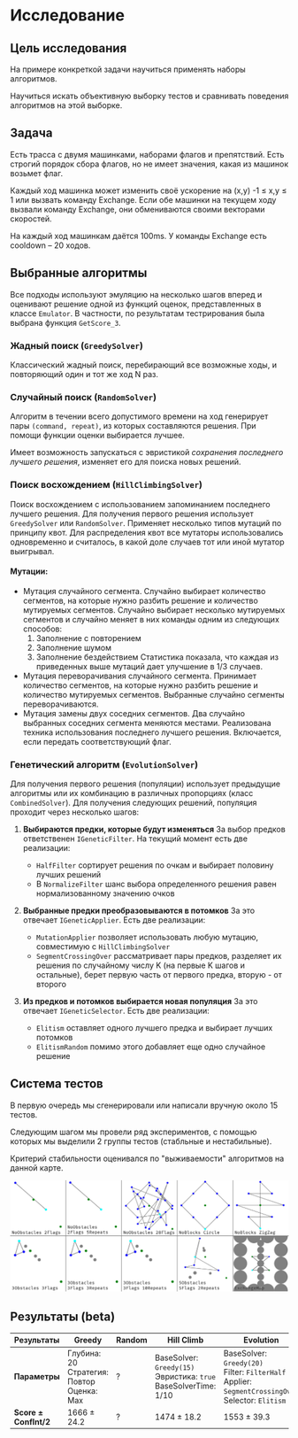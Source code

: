 # Исследование

## Цель исследования
На примере конкреткой задачи научиться применять наборы алгоритмов.

Научиться искать объективную выборку тестов и сравнивать поведения алгоритмов на этой выборке.

## Задача

Есть трасса с двумя машинками, наборами флагов и препятствий. 
Есть строгий порядок сбора флагов, но не имеет значения, какая из машинок возьмет флаг.

Каждый ход машинка может изменить своё ускорение на (x,y) -1 ≤ x,y ≤ 1 или вызвать команду Exchange. 
Если обе машинки на текущем ходу вызвали команду Exchange, они обмениваются своими векторами скоростей.

На каждый ход машинкам даётся 100ms.
У команды Exchange есть cooldown – 20 ходов.

## Выбранные алгоритмы
Все подходы используют эмуляцию на несколько шагов вперед и оценивают решение одной из функций оценок, представленных в классе `Emulator`. В частности, по результатам тестрирования была выбрана функция `GetScore_3`.

### Жадный поиск (`GreedySolver`)
Классический жадный поиск, перебирающий все возможные ходы, и повторяющий один и тот же ход N раз.

### Случайный поиск (`RandomSolver`)
Алгоритм в течении всего допустимого времени на ход генерирует пары `(command, repeat)`, из которых составляются решения. При помощи функции оценки выбирается лучшее. 

Имеет возможность запускаться с эвристикой _сохранения последнего лучшего решения_, изменяет его для поиска новых решений.

### Поиск восхождением (`HillClimbingSolver`)
Поиск восхождением с использованием запоминанием последнего лучшего решения. Для получения первого решения использует `GreedySolver` или `RandomSolver`. Применяет несколько типов мутаций по принципу квот. Для распределения квот все мутаторы использовались одновременно и считалось, в какой доле случаев тот или иной мутатор выигрывал.

#### Мутации:
- Мутация случайного сегмента. Случайно выбирает количество сегментов, на которые нужно разбить решение и количество мутируемых сегментов. Случайно выбирает несколько мутируемых сегментов и случайно меняет в них команды одним из следующих способов:
  1) Заполнение с повторением
  2) Заполнение шумом
  3) Заполнение бездействием
Статистика показала, что каждая из приведенных выше мутаций дает улучшение в 1/3 случаев.
- Мутация переворачивания случайного сегмента. Принимает количество сегментов, на которые нужно разбить решение и количество мутируемых сегментов. Выбранные случайно сегменты переворачиваются.
- Мутация замены двух соседних сегментов. Два случайно выбранных соседних сегмента меняются местами.
Реализована техника использования последнего лучшего решения. Включается, если передать соответствующий флаг.

### Генетический алгоритм (`EvolutionSolver`)
Для получения первого решения (популяции) использует предыдущие алгоритмы или их комбинацию в различных пропорциях (класс `CombinedSolver`).
Для получения следующих решений, популяция проходит через несколько шагов:

1. **Выбираются предки, которые будут изменяться**
   За выбор предков ответственен `IGeneticFilter`. На текущий момент есть две реализации:
   * `HalfFilter` сортирует решения по очкам и выбирает половину лучших решений
   * В `NormalizeFilter` шанс выбора определенного решения равен нормализованному значению очков

2. **Выбранные предки преобразовываются в потомков**
   За это отвечает `IGeneticApplier`. Есть две реализации:
   * `MutationApplier` позволяет использовать любую мутацию, совместимую с `HillClimbingSolver`
   * `SegmentCrossingOver` рассматривает пары предков, разделяет их решения по случайному числу K (на первые K шагов и остальные), берет первую часть от первого предка, вторую - от второго

3. **Из предков и потомков выбирается новая популяция**
   За это отвечает `IGeneticSelector`. Есть две реализации:
   * `Elitism` оставляет одного лучшего предка и выбирает лучших потомков
   * `ElitismRandom` помимо этого добавляет еще одно случайное решение

## Система тестов

В первую очередь мы сгенерировали или написали вручную около 15 тестов. 

Следующим шагом мы провели ряд экспериментов, с помощью которых мы выделили 2 группы тестов (стабльные и нестабильные).

Критерий стабильности оценивался по "выживаемости" алгоритмов на данной карте.

![Система тестов](/Images/maps.png)

## Результаты (beta)

Результаты            | Greedy      | Random      | Hill Climb   | Evolution
----------------------|-------------|-------------|--------------|---------------
**Параметры**         | Глубина: 20<br>Стратегия: Повтор<br>Оценка: Max | ? | BaseSolver: `Greedy(15)`<br>Эвристика: `true`<br>BaseSolverTime: 1/10 | BaseSolver: `Greedy(20)`<br>Filter: `FilterHalf`<br>Applier: `SegmentCrossingOver`<br>Selector: `Elitism`
**Score ± ConfInt/2** | 1666 ± 24.2 |   ?         | 1474 ± 18.2  | 1553 ± 39.3

